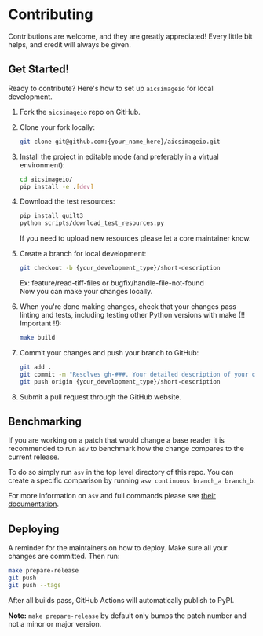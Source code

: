 # Contributing

Contributions are welcome, and they are greatly appreciated! Every little bit
helps, and credit will always be given.

## Get Started!

Ready to contribute? Here's how to set up `aicsimageio` for local development.

1.  Fork the `aicsimageio` repo on GitHub.

2.  Clone your fork locally:

    ```bash
    git clone git@github.com:{your_name_here}/aicsimageio.git
    ```

3.  Install the project in editable mode (and preferably in a virtual environment):

    ```bash
    cd aicsimageio/
    pip install -e .[dev]
    ```

4.  Download the test resources:

    ```bash
    pip install quilt3
    python scripts/download_test_resources.py
    ```

    If you need to upload new resources please let a core maintainer know.

5.  Create a branch for local development:

    ```bash
    git checkout -b {your_development_type}/short-description
    ```

    Ex: feature/read-tiff-files or bugfix/handle-file-not-found<br>
    Now you can make your changes locally.

6.  When you're done making changes, check that your changes pass linting and
    tests, including testing other Python versions with make (!! Important !!):

    ```bash
    make build
    ```

7.  Commit your changes and push your branch to GitHub:

    ```bash
    git add .
    git commit -m "Resolves gh-###. Your detailed description of your changes."
    git push origin {your_development_type}/short-description
    ```

8.  Submit a pull request through the GitHub website.

## Benchmarking

If you are working on a patch that would change a base reader it is recommended
to run `asv` to benchmark how the change compares to the current release.

To do so simply run `asv` in the top level directory of this repo.
You can create a specific comparison by running `asv continuous branch_a branch_b`.

For more information on `asv` and full commands please see
[their documentation](https://asv.readthedocs.io/en/stable/).

## Deploying

A reminder for the maintainers on how to deploy.
Make sure all your changes are committed.
Then run:

```bash
make prepare-release
git push
git push --tags
```

After all builds pass, GitHub Actions will automatically publish to PyPI.

**Note:** `make prepare-release` by default only bumps the patch number and
not a minor or major version.
